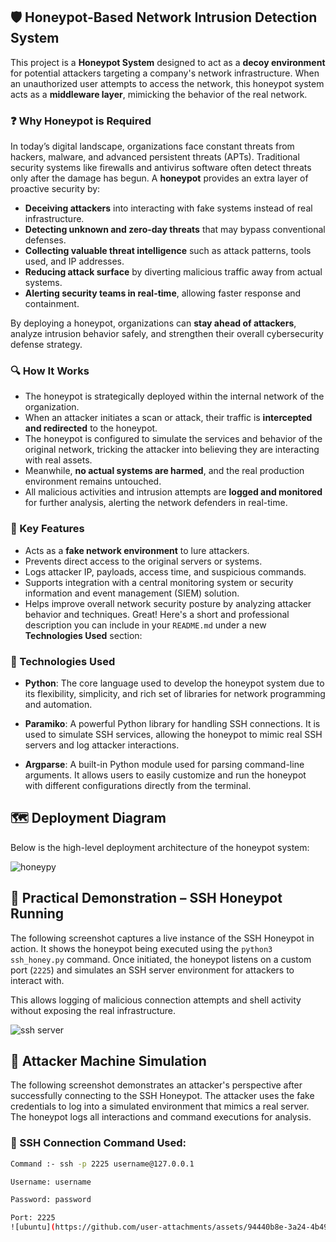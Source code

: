 
## 🛡️ Honeypot-Based Network Intrusion Detection System

This project is a **Honeypot System** designed to act as a **decoy environment** for potential attackers targeting a company's network infrastructure. When an unauthorized user attempts to access the network, this honeypot system acts as a **middleware layer**, mimicking the behavior of the real network.

### ❓ Why Honeypot is Required

In today’s digital landscape, organizations face constant threats from hackers, malware, and advanced persistent threats (APTs). Traditional security systems like firewalls and antivirus software often detect threats only after the damage has begun. A **honeypot** provides an extra layer of proactive security by:

- **Deceiving attackers** into interacting with fake systems instead of real infrastructure.
- **Detecting unknown and zero-day threats** that may bypass conventional defenses.
- **Collecting valuable threat intelligence** such as attack patterns, tools used, and IP addresses.
- **Reducing attack surface** by diverting malicious traffic away from actual systems.
- **Alerting security teams in real-time**, allowing faster response and containment.

By deploying a honeypot, organizations can **stay ahead of attackers**, analyze intrusion behavior safely, and strengthen their overall cybersecurity defense strategy.

### 🔍 How It Works

- The honeypot is strategically deployed within the internal network of the organization.
- When an attacker initiates a scan or attack, their traffic is **intercepted and redirected** to the honeypot.
- The honeypot is configured to simulate the services and behavior of the original network, tricking the attacker into believing they are interacting with real assets.
- Meanwhile, **no actual systems are harmed**, and the real production environment remains untouched.
- All malicious activities and intrusion attempts are **logged and monitored** for further analysis, alerting the network defenders in real-time.

### 🎯 Key Features

- Acts as a **fake network environment** to lure attackers.
- Prevents direct access to the original servers or systems.
- Logs attacker IP, payloads, access time, and suspicious commands.
- Supports integration with a central monitoring system or security information and event management (SIEM) solution.
- Helps improve overall network security posture by analyzing attacker behavior and techniques.
Great! Here's a short and professional description you can include in your `README.md` under a new **Technologies Used** section:

### 🧰 Technologies Used

- **Python**: The core language used to develop the honeypot system due to its flexibility, simplicity, and rich set of libraries for network programming and automation.

- **Paramiko**: A powerful Python library for handling SSH connections. It is used to simulate SSH services, allowing the honeypot to mimic real SSH servers and log attacker interactions.

- **Argparse**: A built-in Python module used for parsing command-line arguments. It allows users to easily customize and run the honeypot with different configurations directly from the terminal.

## 🗺️ Deployment Diagram

Below is the high-level deployment architecture of the honeypot system:

![honeypy](https://github.com/user-attachments/assets/afecf0d8-094f-4fb1-a0fd-3f2cde99a482)

## 🧪 Practical Demonstration – SSH Honeypot Running

The following screenshot captures a live instance of the SSH Honeypot in action. It shows the honeypot being executed using the `python3 ssh_honey.py` command. Once initiated, the honeypot listens on a custom port (`2225`) and simulates an SSH server environment for attackers to interact with.

This allows logging of malicious connection attempts and shell activity without exposing the real infrastructure.

![ssh server](https://github.com/user-attachments/assets/52f9ccbd-184f-4a05-86b0-83b33636b969)

## 🎯 Attacker Machine Simulation

The following screenshot demonstrates an attacker's perspective after successfully connecting to the SSH Honeypot. The attacker uses the fake credentials to log into a simulated environment that mimics a real server. The honeypot logs all interactions and command executions for analysis.

### 🔐 SSH Connection Command Used:

```bash
Command :- ssh -p 2225 username@127.0.0.1

Username: username

Password: password

Port: 2225
![ubuntu](https://github.com/user-attachments/assets/94440b8e-3a24-4b49-a156-eb2b6de816d3)


